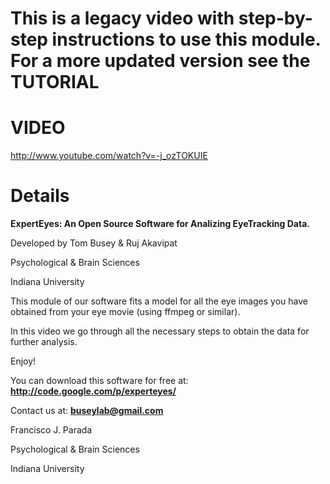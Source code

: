 # This is a legacy video with step-by-step instructions to use this module. For a more updated version see the TUTORIAL #

# VIDEO #

http://www.youtube.com/watch?v=-j_ozTOKUIE

# Details #

**ExpertEyes: An Open Source Software for Analizing EyeTracking Data.**

Developed by Tom Busey & Ruj Akavipat

Psychological & Brain Sciences

Indiana University


This module of our software fits a model for all the eye images you have obtained from your eye movie (using ffmpeg or similar).

In this video we go through all the necessary steps to obtain the data for further analysis.


Enjoy!



You can download this software for free at:
**http://code.google.com/p/experteyes/**

Contact us at:
**buseylab@gmail.com**


Francisco J. Parada

Psychological & Brain Sciences

Indiana University